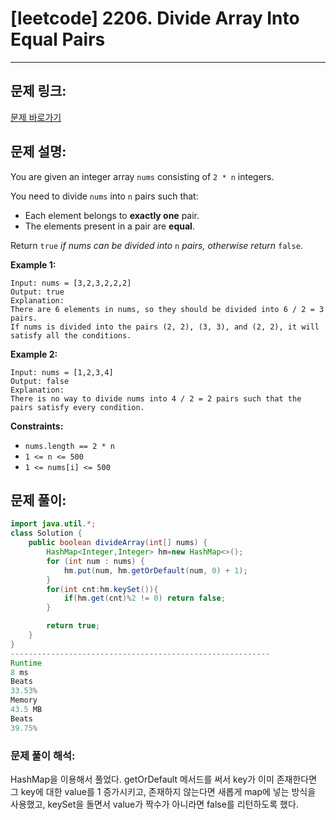 # [leetcode] 2206. Divide Array Into Equal Pairs

---

## 문제 링크:

[문제 바로가기](https://leetcode.com/problems/divide-array-into-equal-pairs/description/)

## 문제 설명:

You are given an integer array `nums` consisting of `2 * n` integers.

You need to divide `nums` into `n` pairs such that:

- Each element belongs to **exactly one** pair.
- The elements present in a pair are **equal**.

Return `true` *if nums can be divided into* `n` *pairs, otherwise return* `false`.

**Example 1:**

```
Input: nums = [3,2,3,2,2,2]
Output: true
Explanation:
There are 6 elements in nums, so they should be divided into 6 / 2 = 3 pairs.
If nums is divided into the pairs (2, 2), (3, 3), and (2, 2), it will satisfy all the conditions.

```

**Example 2:**

```
Input: nums = [1,2,3,4]
Output: false
Explanation:
There is no way to divide nums into 4 / 2 = 2 pairs such that the pairs satisfy every condition.

```

**Constraints:**

- `nums.length == 2 * n`
- `1 <= n <= 500`
- `1 <= nums[i] <= 500`

## 문제 풀이:

```java
import java.util.*;
class Solution {
    public boolean divideArray(int[] nums) {
        HashMap<Integer,Integer> hm=new HashMap<>();
        for (int num : nums) {
            hm.put(num, hm.getOrDefault(num, 0) + 1);
        }
        for(int cnt:hm.keySet()){
            if(hm.get(cnt)%2 != 0) return false;
        }

        return true;
    }
}
----------------------------------------------------------
Runtime
8 ms
Beats
33.53%
Memory
43.5 MB
Beats
39.75%
```

### **문제 풀이 해석:**

HashMap을 이용해서 풀었다. getOrDefault 메서드를 써서 key가 이미 존재한다면 그 key에 대한 value를 1 증가시키고, 존재하지 않는다면 새롭게 map에 넣는 방식을 사용했고, keySet을 돌면서 value가 짝수가 아니라면 false를 리턴하도록 했다.